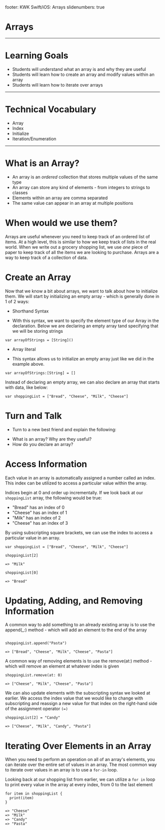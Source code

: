 footer: KWK Swift/iOS: Arrays
slidenumbers: true

# Arrays

---

# Learning Goals

* Students will understand what an array is and why they are useful
* Students will learn how to create an array and modify values within an array
* Students will learn how to iterate over arrays

---

# Technical Vocabulary

* Array
* Index
* Initialize
* Iteration/Enumeration
---

# What is an Array?

* An array is an _ordered_ collection that stores multiple values of the same type
* An array can store any kind of elements - from integers to strings to classes
* Elements within an array are comma separated
* The same value can appear in an array at multiple positions


# When would we use them?

Arrays are useful whenever you need to keep track of an ordered list of items. At a high level, this is similar to how we keep track of lists in the real world. When we write out a grocery shopping list, we use _one_ piece of paper to keep track of all the items we are looking to purchase. Arrays are a way to keep track of a collection of data.


# Create an Array

Now that we know a bit about arrays, we want to talk about how to initialize them. We will start by initializing an empty array - which is generally done in 1 of 2 ways:

* Shorthand Syntax
- With this syntax, we want to specify the element type of our Array in the declaration. Below we are declaring an empty array tand specifying that we will be storing strings

```
var arrayOfStrings = [String]()
```

* Array literal
- This syntax allows us to initialize an empty array just like we did in the example above.

```
var arrayOfStrings:[String] = []
```

Instead of declaring an empty array, we can also declare an array that starts with data, like below:

```
var shoppingList = ["Bread", "Cheese", "Milk", "Cheese"]
```

# Turn and Talk

* Turn to a new best friend and explain the following:
- What is an array? Why are they useful?
- How do you declare an array?

# Access Information

Each value in an array is automatically assigned a number called an index. This index can be utilized to access a particular value within the array.

Indices begin at 0 and order up incrementally. If we look back at our `shoppingList` array, the following would be true:

* "Bread" has an index of 0
* "Cheese" has an index of 1
* "Milk" has an index of 2
* "Cheese" has an index of 3  

By using subscripting square brackets, we can use the index to access a particular value in an array.

```
var shoppingList = ["Bread", "Cheese", "Milk", "Cheese"]

shoppingList[2]

=> "Milk"

shoppingList[0]

=> "Bread"
```

# Updating, Adding, and Removing Information

A common way to add something to an already existing array is to use the append(\_:) method - which will add an element to the end of the array

```

shoppingList.append("Pasta")

=> ["Bread", "Cheese", "Milk", "Cheese", "Pasta"]

```

A common way of removing elements is to use the remove(at:) method - which will remove an element at whatever index is given

```
shoppingList.remove(at: 0)

=> ["Cheese", "Milk", "Cheese", "Pasta"]

``` 

We can also update elements with the subscripting syntax we looked at earlier. We access the index value that we would like to change with subscripting and reassign a new value for that index on the right-hand side of the assignment operator `(=)`

```
shoppingList[2] = "Candy"

=> ["Cheese", "Milk", "Candy", "Pasta"]
```

# Iterating Over Elements in an Array

When you need to perform an operation on all of an array's elements, you can iterate over the entire set of values in an array.  The most common way to iterate over values in an array is to use a `for-in` loop. 

Looking back at our shopping list from earlier, we can utilize a `for in` loop to print every value in the array at every index, from 0 to the last element

```
for item in shoppingList {
  print(item)
}

=> "Cheese"
=> "Milk"
=> "Candy"
=> "Pasta"
```

